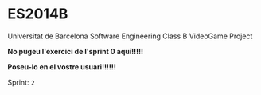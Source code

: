 ES2014B
=======

Universitat de Barcelona Software Engineering Class B VideoGame Project

**No pugeu l'exercici de l'sprint 0 aquí!!!!!**

**Poseu-lo en el vostre usuari!!!!!!**

Sprint: `2`

